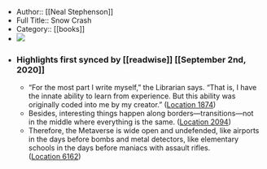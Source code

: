 - Author:: [[Neal Stephenson]]
- Full Title:: Snow Crash
- Category:: [[books]]
- ![](https://images-na.ssl-images-amazon.com/images/I/51yI5lXG7IL._SL400_.jpg)
- ### Highlights first synced by [[readwise]] [[September 2nd, 2020]]
    - “For the most part I write myself,” the Librarian says. “That is, I have the innate ability to learn from experience. But this ability was originally coded into me by my creator.” ([Location 1874](https://readwise.io/to_kindle?action=open&asin=B000FBJCJE&location=1874))
    - Besides, interesting things happen along borders—transitions—not in the middle where everything is the same. ([Location 2094](https://readwise.io/to_kindle?action=open&asin=B000FBJCJE&location=2094))
    - Therefore, the Metaverse is wide open and undefended, like airports in the days before bombs and metal detectors, like elementary schools in the days before maniacs with assault rifles. ([Location 6162](https://readwise.io/to_kindle?action=open&asin=B000FBJCJE&location=6162))
